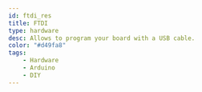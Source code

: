 ```yaml
---
id: ftdi_res
title: FTDI
type: hardware
desc: Allows to program your board with a USB cable.
color: "#d49fa8"
tags:
    - Hardware
    - Arduino
    - DIY
---
```

